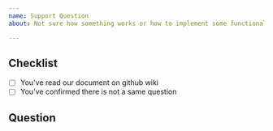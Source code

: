 ```yaml
---
name: Support Question
about: Not sure how something works or how to implement some functionality? Ask us here! (But please check the docs first)

---
```


## Checklist
- [ ] You've read our document on github wiki
- [ ] You've confirmed there is not a same question

## Question
<!-- Ask it! -->
